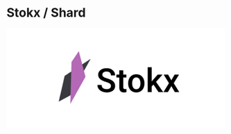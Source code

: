 # Stokx / Shard

![Logo](https://raw.githubusercontent.com/donnellan0007/Stokx/main/Stokx%20Logo%20White.png)
